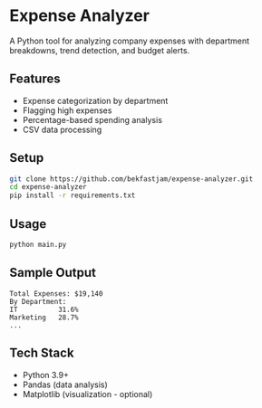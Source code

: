 # Expense Analyzer

A Python tool for analyzing company expenses with department breakdowns, trend detection, and budget alerts.

## Features
- Expense categorization by department
- Flagging high expenses
- Percentage-based spending analysis
- CSV data processing

## Setup
```bash
git clone https://github.com/bekfastjam/expense-analyzer.git
cd expense-analyzer
pip install -r requirements.txt
```

## Usage
```bash
python main.py
```

## Sample Output
```
Total Expenses: $19,140
By Department:
IT          31.6%
Marketing   28.7%
...
```

## Tech Stack
- Python 3.9+
- Pandas (data analysis)
- Matplotlib (visualization - optional)
